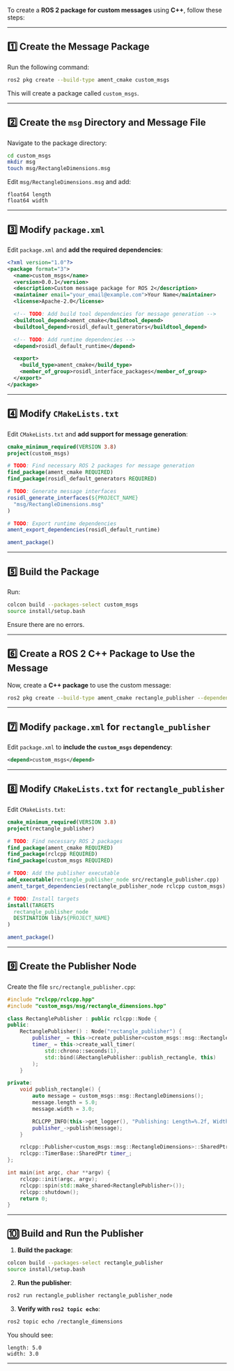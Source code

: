 To create a **ROS 2 package for custom messages** using **C++**, follow these steps:

---

## **1️⃣ Create the Message Package**
Run the following command:
```bash
ros2 pkg create --build-type ament_cmake custom_msgs
```
This will create a package called `custom_msgs`.

---

## **2️⃣ Create the `msg` Directory and Message File**
Navigate to the package directory:
```bash
cd custom_msgs
mkdir msg
touch msg/RectangleDimensions.msg
```

Edit `msg/RectangleDimensions.msg` and add:
```plaintext
float64 length
float64 width
```

---

## **3️⃣ Modify `package.xml`**
Edit `package.xml` and **add the required dependencies**:

```xml
<?xml version="1.0"?>
<package format="3">
  <name>custom_msgs</name>
  <version>0.0.1</version>
  <description>Custom message package for ROS 2</description>
  <maintainer email="your_email@example.com">Your Name</maintainer>
  <license>Apache-2.0</license>

  <!-- TODO: Add build tool dependencies for message generation -->
  <buildtool_depend>ament_cmake</buildtool_depend>
  <buildtool_depend>rosidl_default_generators</buildtool_depend>

  <!-- TODO: Add runtime dependencies -->
  <depend>rosidl_default_runtime</depend>

  <export>
    <build_type>ament_cmake</build_type>
    <member_of_group>rosidl_interface_packages</member_of_group>
  </export>
</package>
```

---

## **4️⃣ Modify `CMakeLists.txt`**
Edit `CMakeLists.txt` and **add support for message generation**:

```cmake
cmake_minimum_required(VERSION 3.8)
project(custom_msgs)

# TODO: Find necessary ROS 2 packages for message generation
find_package(ament_cmake REQUIRED)
find_package(rosidl_default_generators REQUIRED)

# TODO: Generate message interfaces
rosidl_generate_interfaces(${PROJECT_NAME}
  "msg/RectangleDimensions.msg"
)

# TODO: Export runtime dependencies
ament_export_dependencies(rosidl_default_runtime)

ament_package()
```

---

## **5️⃣ Build the Package**
Run:
```bash
colcon build --packages-select custom_msgs
source install/setup.bash
```
Ensure there are no errors.

---

## **6️⃣ Create a ROS 2 C++ Package to Use the Message**
Now, create a **C++ package** to use the custom message:
```bash
ros2 pkg create --build-type ament_cmake rectangle_publisher --dependencies rclcpp custom_msgs
```

---

## **7️⃣ Modify `package.xml` for `rectangle_publisher`**
Edit `package.xml` to **include the `custom_msgs` dependency**:
```xml
<depend>custom_msgs</depend>
```

---

## **8️⃣ Modify `CMakeLists.txt` for `rectangle_publisher`**
Edit `CMakeLists.txt`:
```cmake
cmake_minimum_required(VERSION 3.8)
project(rectangle_publisher)

# TODO: Find necessary ROS 2 packages
find_package(ament_cmake REQUIRED)
find_package(rclcpp REQUIRED)
find_package(custom_msgs REQUIRED)

# TODO: Add the publisher executable
add_executable(rectangle_publisher_node src/rectangle_publisher.cpp)
ament_target_dependencies(rectangle_publisher_node rclcpp custom_msgs)

# TODO: Install targets
install(TARGETS
  rectangle_publisher_node
  DESTINATION lib/${PROJECT_NAME}
)

ament_package()
```

---

## **9️⃣ Create the Publisher Node**
Create the file `src/rectangle_publisher.cpp`:
```cpp
#include "rclcpp/rclcpp.hpp"
#include "custom_msgs/msg/rectangle_dimensions.hpp"

class RectanglePublisher : public rclcpp::Node {
public:
    RectanglePublisher() : Node("rectangle_publisher") {
        publisher_ = this->create_publisher<custom_msgs::msg::RectangleDimensions>("rectangle_dimensions", 10);
        timer_ = this->create_wall_timer(
            std::chrono::seconds(1),
            std::bind(&RectanglePublisher::publish_rectangle, this)
        );
    }

private:
    void publish_rectangle() {
        auto message = custom_msgs::msg::RectangleDimensions();
        message.length = 5.0;
        message.width = 3.0;

        RCLCPP_INFO(this->get_logger(), "Publishing: Length=%.2f, Width=%.2f", message.length, message.width);
        publisher_->publish(message);
    }

    rclcpp::Publisher<custom_msgs::msg::RectangleDimensions>::SharedPtr publisher_;
    rclcpp::TimerBase::SharedPtr timer_;
};

int main(int argc, char **argv) {
    rclcpp::init(argc, argv);
    rclcpp::spin(std::make_shared<RectanglePublisher>());
    rclcpp::shutdown();
    return 0;
}
```

---

## **🔟 Build and Run the Publisher**
1. **Build the package**:
```bash
colcon build --packages-select rectangle_publisher
source install/setup.bash
```

2. **Run the publisher**:
```bash
ros2 run rectangle_publisher rectangle_publisher_node
```

3. **Verify with `ros2 topic echo`**:
```bash
ros2 topic echo /rectangle_dimensions
```

You should see:
```plaintext
length: 5.0
width: 3.0
```

---

